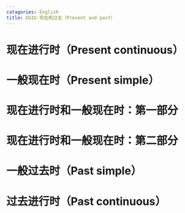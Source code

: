 ```yaml
---
catagories: English
title: EGIU-现在和过去（Present and past）
---
```


# 现在进行时（Present continuous）



# 一般现在时（Present simple）

# 现在进行时和一般现在时：第一部分

# 现在进行时和一般现在时：第二部分

# 一般过去时（Past simple）

# 过去进行时（Past continuous）




